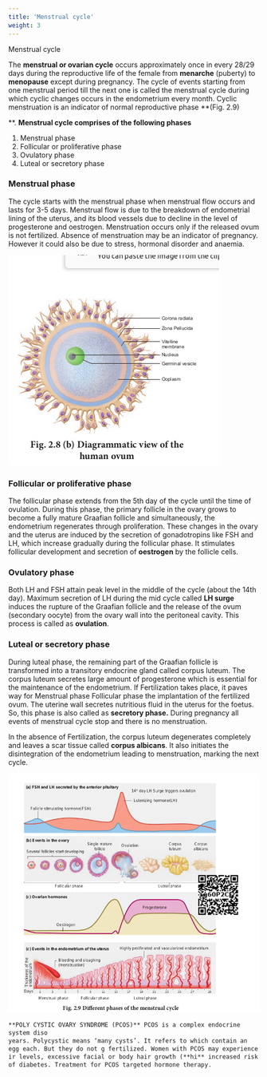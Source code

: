 ```yaml
---
title: 'Menstrual cycle'
weight: 3
---
```


Menstrual cycle


The **menstrual or ovarian cycle** occurs
approximately once in every 28/29 days during the reproductive life of the female from **menarche** (puberty) to **menopause** except during pregnancy. The cycle of events starting from one menstrual period till the next one is called the menstrual cycle during which cyclic changes occurs in the endometrium every month. Cyclic menstruation is an indicator of normal reproductive phase **(Fig. 2.9)

**. **Menstrual cycle comprises of the following phases**

1. Menstrual phase 
2. Follicular or proliferative phase 
3. Ovulatory phase 
4. Luteal or secretory phase

### Menstrual phase 

The cycle starts with the menstrual phase when menstrual flow occurs and lasts for 3-5 days. Menstrual flow is due to the breakdown of endometrial lining of the uterus, and its blood vessels due to decline in the level of progesterone and oestrogen. Menstruation occurs only if the released ovum is not fertilized. Absence of menstruation may be an indicator of pregnancy. However it could also be due to stress, hormonal disorder and anaemia. 

![Fig. 2.8 (b) Diagrammatic view of the human ovum](2.12.png "")


### Follicular or proliferative phase

The follicular phase extends from the 5th
day of the cycle until the time of ovulation. During this phase, the primary follicle in the ovary grows to become a fully mature Graafian follicle and simultaneously, the endometrium regenerates through proliferation. These changes in the ovary and the uterus are induced by the secretion of gonadotropins like FSH and LH, which increase gradually during the follicular phase. It stimulates follicular development and secretion of **oestrogen** by the follicle cells.

### Ovulatory phase

Both LH and FSH attain peak level in the middle of the cycle (about the 14th day). Maximum secretion of LH during the mid cycle called **LH surge** induces the rupture of the Graafian follicle and the release of the ovum (secondary oocyte) from the ovary wall into the peritoneal cavity. This process is called as **ovulation**.

### Luteal or secretory phase

During luteal phase, the remaining part of the Graafian follicle is transformed into a transitory endocrine gland called corpus luteum. The corpus luteum secretes large amount of progesterone which is essential for the maintenance of the endometrium. If Fertilization takes place, it paves way for Menstrual phase Follicular phase the implantation of the fertilized ovum. The uterine wall secretes nutritious fluid in the uterus for the foetus. So, this phase is also called as **secretory phase.** During pregnancy all events of menstrual cycle stop and there is no menstruation. 

In the absence of Fertilization, the corpus luteum degenerates completely and leaves a scar tissue called **corpus albicans**. It also initiates the disintegration of the endometrium leading to menstruation, marking the next cycle.

![Fig. 2.8 (b) Diagrammatic view of the human ovum](2.13.png "")

```
**POLY CYSTIC OVARY SYNDROME (PCOS)** PCOS is a complex endocrine system diso
years. Polycystic means ‘many cysts’. It refers to which contain an egg each. But they do not g fertilized. Women with PCOS may experience ir levels, excessive facial or body hair growth (**hi** increased risk of diabetes. Treatment for PCOS targeted hormone therapy.
```
